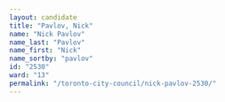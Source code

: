 ```yaml
---
layout: candidate
title: "Pavlov, Nick"
name: "Nick Pavlov"
name_last: "Pavlov"
name_first: "Nick"
name_sortby: "pavlov"
id: "2530"
ward: "13"
permalink: "/toronto-city-council/nick-pavlov-2530/"
---
```

